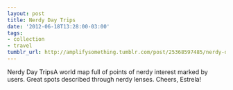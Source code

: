 ```yaml
---
layout: post
title: Nerdy Day Trips
date: '2012-06-18T13:28:00-03:00'
tags:
- collection
- travel
tumblr_url: http://amplifysomething.tumblr.com/post/25368597485/nerdy-day-trips
---
```

Nerdy Day TripsA world map full of points of nerdy interest marked by users. Great spots described through nerdy lenses. Cheers, Estrela!
